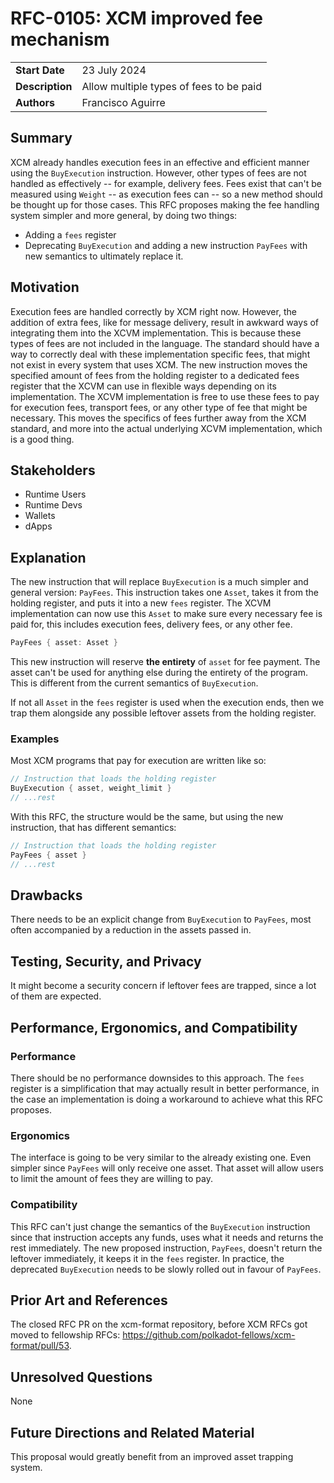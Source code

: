 # RFC-0105: XCM improved fee mechanism

|                 |                                                                                             |
| --------------- | ------------------------------------------------------------------------------------------- |
| **Start Date**  | 23 July 2024                                                                                |
| **Description** | Allow multiple types of fees to be paid                                                     |
| **Authors**     | Francisco Aguirre                                                                           |

## Summary

XCM already handles execution fees in an effective and efficient manner using the `BuyExecution` instruction.
However, other types of fees are not handled as effectively -- for example, delivery fees.
Fees exist that can't be measured using `Weight` -- as execution fees can -- so a new method should be thought up for those cases.
This RFC proposes making the fee handling system simpler and more general, by doing two things:
- Adding a `fees` register
- Deprecating `BuyExecution` and adding a new instruction `PayFees` with new semantics to ultimately replace it.

## Motivation

Execution fees are handled correctly by XCM right now.
However, the addition of extra fees, like for message delivery, result in awkward ways of integrating them into the XCVM implementation.
This is because these types of fees are not included in the language.
The standard should have a way to correctly deal with these implementation specific fees, that might not exist in every system that uses XCM.
The new instruction moves the specified amount of fees from the holding register to a dedicated fees register that the XCVM can use in flexible ways depending on its implementation.
The XCVM implementation is free to use these fees to pay for execution fees, transport fees, or any other type of fee that might be necessary.
This moves the specifics of fees further away from the XCM standard, and more into the actual underlying XCVM implementation, which is a good thing.

## Stakeholders

- Runtime Users
- Runtime Devs
- Wallets
- dApps

## Explanation

The new instruction that will replace `BuyExecution` is a much simpler and general version: `PayFees`.
This instruction takes one `Asset`, takes it from the holding register, and puts it into a new `fees` register.
The XCVM implementation can now use this `Asset` to make sure every necessary fee is paid for, this includes execution fees, delivery fees, or any other fee.

```rust
PayFees { asset: Asset }
```

This new instruction will reserve **the entirety** of `asset` for fee payment.
The asset can't be used for anything else during the entirety of the program.
This is different from the current semantics of `BuyExecution`.

If not all `Asset` in the `fees` register is used when the execution ends, then we trap them alongside any possible leftover assets from the holding register.

### Examples

Most XCM programs that pay for execution are written like so:

```rust
// Instruction that loads the holding register
BuyExecution { asset, weight_limit }
// ...rest
```

With this RFC, the structure would be the same, but using the new instruction, that has different semantics:

```rust
// Instruction that loads the holding register
PayFees { asset }
// ...rest
```

## Drawbacks

There needs to be an explicit change from `BuyExecution` to `PayFees`, most often accompanied by a reduction in the assets passed in.

## Testing, Security, and Privacy

It might become a security concern if leftover fees are trapped, since a lot of them are expected.

## Performance, Ergonomics, and Compatibility

### Performance

There should be no performance downsides to this approach.
The `fees` register is a simplification that may actually result in better performance, in the case an implementation is doing a workaround to achieve what this RFC proposes.

### Ergonomics

The interface is going to be very similar to the already existing one.
Even simpler since `PayFees` will only receive one asset.
That asset will allow users to limit the amount of fees they are willing to pay.

### Compatibility

This RFC can't just change the semantics of the `BuyExecution` instruction since that instruction accepts any funds, uses what it needs and returns the rest immediately.
The new proposed instruction, `PayFees`, doesn't return the leftover immediately, it keeps it in the `fees` register.
In practice, the deprecated `BuyExecution` needs to be slowly rolled out in favour of `PayFees`.

## Prior Art and References

The closed RFC PR on the xcm-format repository, before XCM RFCs got moved to fellowship RFCs: https://github.com/polkadot-fellows/xcm-format/pull/53.

## Unresolved Questions

None

## Future Directions and Related Material

This proposal would greatly benefit from an improved asset trapping system.
